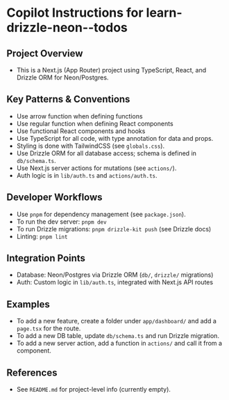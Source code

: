 # Copilot Instructions for learn-drizzle-neon--todos

## Project Overview

- This is a Next.js (App Router) project using TypeScript, React, and Drizzle ORM for Neon/Postgres.

## Key Patterns & Conventions

- Use arrow function when defining functions
- Use regular function when defining React components
- Use functional React components and hooks
- Use TypeScript for all code, with type annotation for data and props.
- Styling is done with TailwindCSS (see `globals.css`).
- Use Drizzle ORM for all database access; schema is defined in `db/schema.ts`.
- Use Next.js server actions for mutations (see `actions/`).
- Auth logic is in `lib/auth.ts` and `actions/auth.ts`.

## Developer Workflows

- Use `pnpm` for dependency management (see `package.json`).
- To run the dev server: `pnpm dev`
- To run Drizzle migrations: `pnpm drizzle-kit push` (see Drizzle docs)
- Linting: `pnpm lint`

## Integration Points

- Database: Neon/Postgres via Drizzle ORM (`db/`, `drizzle/` migrations)
- Auth: Custom logic in `lib/auth.ts`, integrated with Next.js API routes

## Examples

- To add a new feature, create a folder under `app/dashboard/` and add a `page.tsx` for the route.
- To add a new DB table, update `db/schema.ts` and run Drizzle migration.
- To add a new server action, add a function in `actions/` and call it from a component.

## References

- See `README.md` for project-level info (currently empty).
